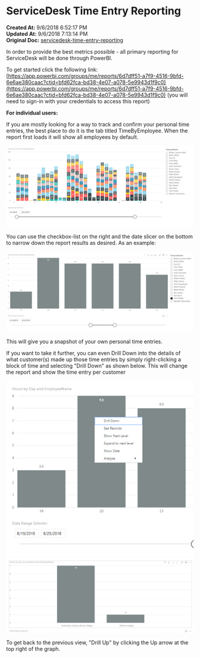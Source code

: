 # ServiceDesk Time Entry Reporting

**Created At:** 9/6/2018 6:52:17 PM  
**Updated At:** 9/6/2018 7:13:14 PM  
**Original Doc:** [servicedesk-time-entry-reporting](https://docs.zumasys.com/47150-internal-applications/servicedesk-time-entry-reporting)  


In order to provide the best metrics possible - all primary reporting for ServiceDesk will be done through PowerBI.

To get started click the following link: [https://app.powerbi.com/groups/me/reports/6d7dff51-a7f9-4516-9bfd-6e6ae380caac?ctid=bfd62fca-bd38-4e07-a078-5e9943d1f9c0](https://app.powerbi.com/groups/me/reports/6d7dff51-a7f9-4516-9bfd-6e6ae380caac?ctid=bfd62fca-bd38-4e07-a078-5e9943d1f9c0) (you will need to sign-in with your credentials to access this report)



**For individual users:**

If you are mostly looking for a way to track and confirm your personal time entries, the best place to do it is the tab titled TimeByEmployee. When the report first loads it will show all employees by default.

![servicedesk-time-entry-reporting: 1536260661578-1536260661578](./1536260661578-1536260661578.jpg)

You can use the checkbox-list on the right and the date slicer on the bottom to narrow down the report results as desired. As an example:

![servicedesk-time-entry-reporting: 1536260785440-1536260785440](./1536260785440-1536260785440.jpg)

This will give you a snapshot of your own personal time entries.

If you want to take it further, you can even Drill Down into the details of what customer(s) made up those time entries by simply right-clicking a block of time and selecting "Drill Down" as shown below. This will change the report and show the time entry per customer



![servicedesk-time-entry-reporting: 1536260977688-1536260977688](./1536260977688-1536260977688.jpg)![servicedesk-time-entry-reporting: 1536261072105-1536261072105](./1536261072105-1536261072105.jpg)



To get back to the previous view, "Drill Up" by clicking the Up arrow at the top right of the graph.




